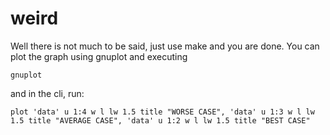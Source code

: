 # weird

Well there is not much to be said, just use make and you are done. You can plot the graph using gnuplot and executing 

`gnuplot`

and in the cli, run:

`plot 'data' u 1:4 w l lw 1.5 title "WORSE CASE", 'data' u 1:3 w l lw 1.5 title "AVERAGE CASE", 'data' u 1:2 w l lw 1.5 title "BEST CASE"`
